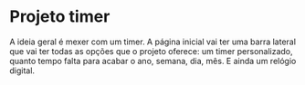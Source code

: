 # Projeto timer 
 A ideia geral é mexer com um timer. A página inicial vai ter uma barra lateral que vai ter todas as opções que o projeto oferece: um timer personalizado, quanto tempo falta para acabar o ano, semana, dia, mês. E ainda um relógio digital.
